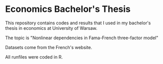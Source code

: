 # Economics Bachelor's Thesis

This repository contains codes and results that I used in my bachelor's thesis in economics at University of Warsaw. 

The topic is "Nonlinear dependencies in Fama-French three-factor model"

Datasets come from the French's website.

All runfiles were coded in R.
